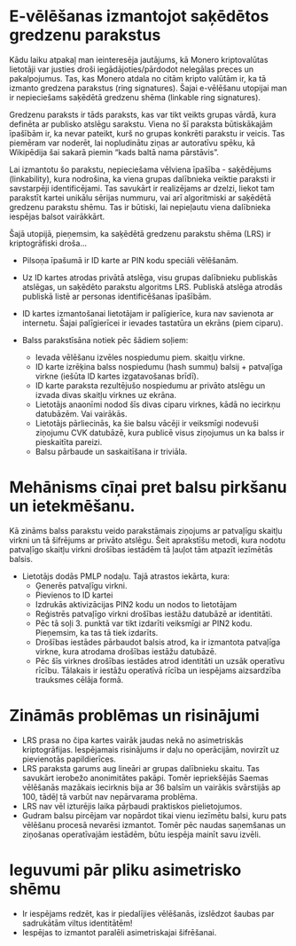 # E-vēlēšanas izmantojot saķēdētos gredzenu parakstus

Kādu laiku atpakaļ man ieinteresēja jautājums, kā Monero kriptovalūtas lietotāji var justies droši iegādājoties/pārdodot nelegālas preces un pakalpojumus. Tas, kas Monero atdala no citām kripto valūtām ir, ka tā izmanto gredzena parakstus (ring signatures). Šajai e-vēlēšanu utopijai man ir nepieciešams saķēdētā gredzenu shēma (linkable ring signatures).

Gredzenu paraksts ir tāds paraksts, kas var tikt veikts grupas vārdā, kura definēta ar publisko atslēgu sarakstu. Viena no šī paraksta būtiskākajām īpašībām ir, ka nevar pateikt, kurš no grupas konkrēti parakstu ir veicis. Tas piemēram var noderēt, lai nopludinātu ziņas ar autoratīvu spēku, kā Wikipēdija šai sakarā piemin “kads baltā nama pārstāvis”. 

Lai izmantotu šo parakstu, nepieciešama vēlviena īpašība - saķēdējums (linkability), kura nodrošina, ka viena grupas dalībnieka veiktie paraksti ir savstarpēji identificējami. Tas savukārt ir realizējams ar dzelzi, liekot tam parakstīt kartei unikālu sērijas nummuru, vai arī algoritmiski ar saķēdētā gredzenu parakstu shēmu. Tas ir būtiski, lai nepieļautu viena dalībnieka iespējas balsot vairākkārt. 

Šajā utopijā, pieņemsim, ka saķēdētā gredzenu parakstu shēma (LRS) ir kriptogrāfiski droša…

+ Pilsoņa īpašumā ir ID karte ar PIN kodu speciāli vēlēšanām.
+ Uz ID kartes atrodas privātā atslēga, visu grupas dalībnieku publiskās atslēgas, un saķēdēto parakstu algoritms LRS. Publiskā atslēga atrodās publiskā listē ar personas identificēšanas īpašībām.

+ ID kartes izmantošanai lietotājam ir palīgierīce, kura nav savienota ar internetu. Šajai palīgierīcei ir ievades tastatūra un ekrāns (piem ciparu). 
+ Balss parakstīsāna notiek pēc šādiem soļiem:
  - Ievada vēlēšanu izvēles nospiedumu piem. skaitļu virkne.
  - ID karte izrēķina balss nospiedumu (hash summu) balsij + patvaļīga virkne (iešūta ID kartes izgatavošanas brīdī).
  - ID karte paraksta rezultējušo nospiedumu ar privāto atslēgu un izvada divas skaitļu virknes uz ekrāna. 
  - Lietotājs anaonīmi nodod šīs divas ciparu virknes, kādā no iecirkņu datubāzēm. Vai vairākās.
  - Lietotājs pārliecinās, ka šie balsu vācēji ir veiksmīgi nodevuši ziņojumu CVK datubāzē, kura publicē visus ziņojumus un ka balss ir pieskaitīta pareizi.
  - Balsu pārbaude un saskaitīšana ir triviāla.

# Mehānisms cīņai pret balsu pirkšanu un ietekmēšanu.

Kā zināms balss parakstu veido parakstāmais ziņojums ar patvaļīgu skaitļu virkni un tā šifrējums ar privāto atslēgu. Šeit aprakstīšu metodi, kura nodotu patvaļīgo skaitļu virkni drošības iestādēm tā ļauļot tām atpazīt iezīmētās balsis.

+ Lietotājs dodās PMLP nodaļu. Tajā atrastos iekārta, kura:
  - Ģenerēs patvaļīgu virkni.
  - Pievienos to ID kartei
  - Izdrukās aktivizācijas PIN2 kodu un nodos to lietotājam
  - Reģistrēs patvaļīgo virkni drošības iestāžu datubāzē ar identitāti.
  - Pēc tā soļi 3. punktā var tikt izdarīti veiksmīgi ar PIN2 kodu. Pieņemsim, ka tas tā tiek izdarīts.
  - Drošības iestādes pārbaudot balsis atrod, ka ir izmantota patvaļīga virkne, kura atrodama drošības iestāžu datubāzē.
  - Pēc šīs virknes drošības iestādes atrod identitāti un uzsāk operatīvu rīcību. Tālakais ir iestāžu operatīvā rīcība un iespējams aizsardzība trauksmes cēlāja formā.


# Zināmās problēmas un risinājumi

+ LRS prasa no čipa kartes vairāk jaudas nekā no asimetriskās kriptogrāfijas. Iespējamais risinājums ir daļu no operācijām, novirzīt uz pievienotās papildierīces.
+ LRS paraksta garums aug lineāri ar grupas dalībnieku skaitu. Tas savukārt ierobežo anonimitātes pakāpi. Tomēr iepriekšējās Saemas vēlēšanās mazākais iecirknis bija ar 36 balsīm un vairākis svārstijās ap 100, tādēļ tā varbūt nav nepārvarama problēma.  
+ LRS nav vēl izturējis laika pāŗbaudi praktiskos pielietojumos.
+ Gudram balsu pircējam var nopārdot tikai vienu iezīmētu balsi, kuru pats vēlēšanu procesā nevarēsi izmantot. Tomēr pēc naudas saņemšanas un ziņošanas operatīvajām iestādēm, būtu iespēja mainīt savu izvēli. 

# Ieguvumi pār pliku asimetrisko shēmu

+ Ir iespējams redzēt, kas ir piedalījies vēlēšanās, izslēdzot šaubas par sadrukātām viltus identitātēm!
+ Iespējas to izmantot paralēli asimetriskajai šifrēšanai.